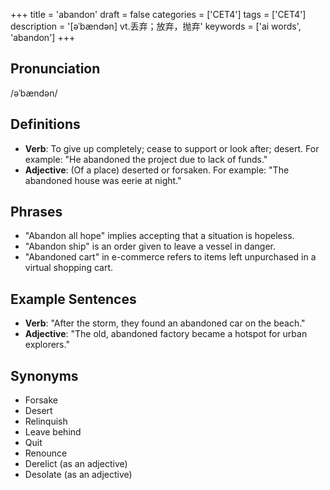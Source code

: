 +++
title = 'abandon'
draft = false
categories = ['CET4']
tags = ['CET4']
description = '[əˈbændən] vt.丢弃；放弃，抛弃'
keywords = ['ai words', 'abandon']
+++

## Pronunciation
/əˈbændən/

## Definitions
- **Verb**: To give up completely; cease to support or look after; desert. For example: "He abandoned the project due to lack of funds."
- **Adjective**: (Of a place) deserted or forsaken. For example: "The abandoned house was eerie at night."

## Phrases
- "Abandon all hope" implies accepting that a situation is hopeless.
- "Abandon ship" is an order given to leave a vessel in danger.
- "Abandoned cart" in e-commerce refers to items left unpurchased in a virtual shopping cart.

## Example Sentences
- **Verb**: "After the storm, they found an abandoned car on the beach."
- **Adjective**: "The old, abandoned factory became a hotspot for urban explorers."

## Synonyms
- Forsake
- Desert
- Relinquish
- Leave behind
- Quit
- Renounce
- Derelict (as an adjective)
- Desolate (as an adjective)
